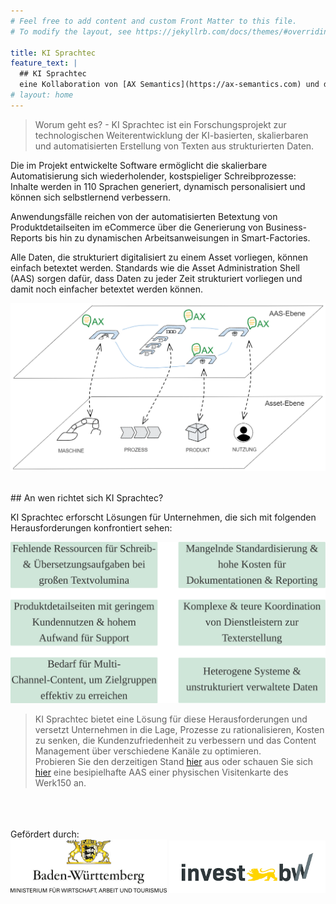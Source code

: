 ```yaml
---
# Feel free to add content and custom Front Matter to this file.
# To modify the layout, see https://jekyllrb.com/docs/themes/#overriding-theme-defaults

title: KI Sprachtec
feature_text: | 
  ## KI Sprachtec
  eine Kollaboration von [AX Semantics](https://ax-semantics.com) und dem [Werk150](https://www.esb-business-school.de/forschung/wertschoepfungs-und-logistiksysteme/werk150) der ESB Business School
# layout: home
---
```



> Worum geht es? - KI Sprachtec ist ein Forschungsprojekt zur technologischen Weiterentwicklung der KI-basierten, skalierbaren und automatisierten Erstellung von Texten aus strukturierten Daten.

Die im Projekt entwickelte Software ermöglicht die skalierbare Automatisierung sich wiederholender, kostspieliger Schreibprozesse: Inhalte werden in 110 Sprachen generiert, dynamisch personalisiert und können sich selbstlernend verbessern.

Anwendungsfälle reichen von der automatisierten Betextung von Produktdetailseiten im eCommerce über die Generierung von Business-Reports bis hin zu dynamischen Arbeitsanweisungen in Smart-Factories.

Alle Daten, die strukturiert digitalisiert zu einem Asset vorliegen, können einfach betextet werden. Standards wie die Asset Administration Shell (AAS) sorgen dafür, dass Daten zu jeder Zeit strukturiert vorliegen und damit noch einfacher betextet werden können.


![AAS](assets\images\aas_app_ki_sprachtec.png)

<br>
## An wen richtet sich KI Sprachtec?

KI Sprachtec erforscht Lösungen für Unternehmen, die sich mit folgenden Herausforderungen konfrontiert sehen:

![AAS](assets\images\herausforderungen_g.png)


> KI Sprachtec bietet eine Lösung für diese Herausforderungen und versetzt Unternehmen in die Lage, Prozesse zu rationalisieren, Kosten zu senken, die Kundenzufriedenheit zu verbessern und das Content Management über verschiedene Kanäle zu optimieren.<br>
Probieren Sie den derzeitigen Stand [hier](https://docs.ax-semantics.com/guides/seminar.html#the-basics) aus oder schauen Sie sich [hier]() eine besipielhafte AAS einer physischen Visitenkarte des Werk150 an.



<br>
<br>
<br>
Gefördert durch:

<center><img src="/assets/logos/bwlogo.jpg" width=250> <img src="/assets/logos/investbw_full.png" width=250>
